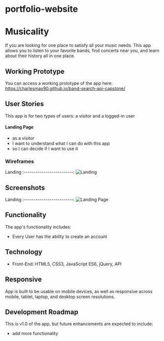 # portfolio-website
# Musicality
If you are looking for one place to satisfy all your music needs. This app allows you to listen to your favorite bands, find concerts near you, and learn about their history all in one place.

## Working Prototype
You can access a working prototype of the app here: https://charlesmay90.github.io/band-search-api-capstone/

## User Stories
This app is for two types of users: a visitor and a logged-in user

#### Landing Page
* as a visitor
* I want to understand what I can do with this app
* so I can decide if I want to use it

### Wireframes
Landing
:-------------------------:
![Landing](https://gist.github.com/charlesmay90/84f03b4b04a83b429535a5163aa4accf)


## Screenshots
Landing
:-------------------------:
![Landing Page](/github-images/screenshots/login-page-screenshot.png)


## Functionality
The app's functionality includes:
* Every User has the ability to create an account


## Technology
* Front-End: HTML5, CSS3, JavaScript ES6, jQuery, API

## Responsive
App is built to be usable on mobile devices, as well as responsive across mobile, tablet, laptop, and desktop screen resolutions.

## Development Roadmap
This is v1.0 of the app, but future enhancements are expected to include:
* add more functionality
